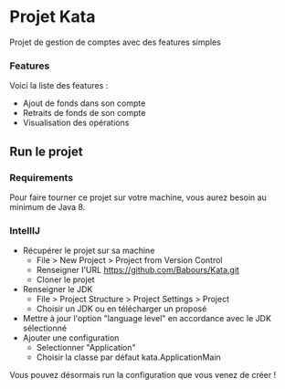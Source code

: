 # Projet Kata

Projet de gestion de comptes avec des features simples

### Features
Voici la liste des features :
* Ajout de fonds dans son compte
* Retraits de fonds de son compte
* Visualisation des opérations

## Run le projet

### Requirements
Pour faire tourner ce projet sur votre machine, vous aurez besoin au minimum de Java 8.

### IntellIJ

* Récupérer le projet sur sa machine
    * File > New Project > Project from Version Control
    * Renseigner l'URL https://github.com/Babours/Kata.git
    * Cloner le projet
* Renseigner le JDK
    * File > Project Structure > Project Settings > Project
    * Choisir un JDK ou en télécharger un proposé
* Mettre à jour l'option "language level" en accordance avec le JDK sélectionné
* Ajouter une configuration
    * Selectionner "Application"
    * Choisir la classe par défaut kata.ApplicationMain

Vous pouvez désormais run la configuration que vous venez de créer !
